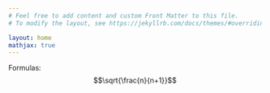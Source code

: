 ```yaml
---
# Feel free to add content and custom Front Matter to this file.
# To modify the layout, see https://jekyllrb.com/docs/themes/#overriding-theme-defaults

layout: home
mathjax: true
---
```


Formulas:
$$\sqrt{\frac{n}{n+1}}$$
